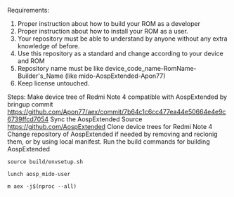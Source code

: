 Requirements:
1. Proper instruction about how to build your ROM as a developer
2. Proper instruction about how to install your ROM as a user.
3. Your repository must be able to understand by anyone without any extra knowledge of before.
4. Use this repository as a standard and change according to your device and ROM
5. Repository name must be like device_code_name-RomName-Builder's_Name (like mido-AospExtended-Apon77)
6. Keep license untouched.

Steps:
Make device tree of Redmi Note 4 compatible with AospExtended by bringup commit https://github.com/Apon77/aex/commit/7b64c1c6cc477ea44e50664e4e9c6739ffcd7054
Sync the AospExtended Source https://github.com/AospExtended
Clone device trees for Redmi Note 4
Change repository of AospExtended if needed by removing and reclonig them, or by using local manifest.
Run the build commands for building AospExtended

`source build/envsetup.sh`

`lunch aosp_mido-user`

`m aex -j$(nproc --all)`
